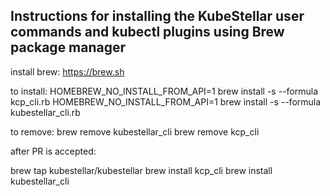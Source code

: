 ## Instructions for installing the KubeStellar user commands and kubectl plugins using Brew package manager

install brew:
    https://brew.sh

to install:
    HOMEBREW_NO_INSTALL_FROM_API=1 brew install -s --formula kcp_cli.rb
    HOMEBREW_NO_INSTALL_FROM_API=1 brew install -s --formula kubestellar_cli.rb

to remove: 
    brew remove kubestellar_cli
    brew remove kcp_cli


after PR is accepted:

brew tap kubestellar/kubestellar
brew install kcp_cli
brew install kubestellar_cli
